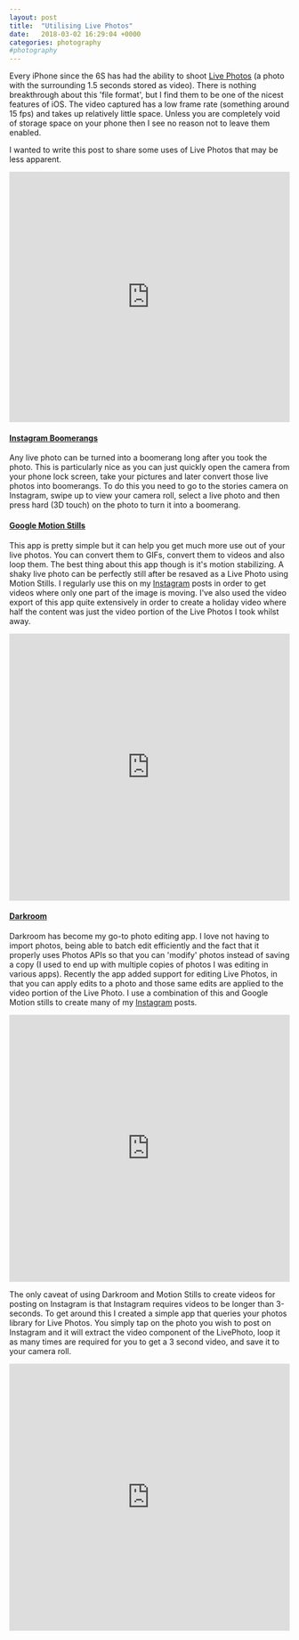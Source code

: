 ```yaml
---
layout: post
title:  "Utilising Live Photos"
date:   2018-03-02 16:29:04 +0000
categories: photography
#photography
---
```


Every iPhone since the 6S has had the ability to shoot [Live Photos](https://support.apple.com/en-gb/HT207310) (a photo with the surrounding 1.5 seconds stored as video). There is nothing breakthrough about this 'file format', but I find them to be one of the nicest features of iOS. The video captured has a low frame rate (something around 15 fps) and takes up relatively little space. Unless you are completely void of storage space on your phone then I see no reason not to leave them enabled. 

I wanted to write this post to share some uses of Live Photos that may be less apparent. 

<iframe src="https://giphy.com/embed/z5G1SbQ9Z3DOf8GqmQ" width="100%" height="450" frameBorder="0" class="giphy-embed" allowFullScreen style="pointer-events: none;"></iframe>


#### [Instagram Boomerangs](https://itunes.apple.com/gb/app/instagram/id389801252?mt=8)

Any live photo can be turned into a boomerang long after you took the photo. This is particularly nice as you can just quickly open the camera from your phone lock screen, take your pictures and later convert those live photos into boomerangs. To do this you need to go to the stories camera on Instagram, swipe up to view your camera roll, select a live photo and then press hard (3D touch) on the photo to turn it into a boomerang.

#### [Google Motion Stills](https://itunes.apple.com/us/app/motion-stills-gif-collage/id1086172168?mt=8)


This app is pretty simple but it can help you get much more use out of your live photos. You can convert them to GIFs, convert them to videos and also loop them. The best thing about this app though is it's motion stabilizing. A shaky live photo can be perfectly still after be resaved as a Live Photo using Motion Stills. I regularly use this on my [Instagram](https://www.instagram.com/rorybain/) posts in order to get videos where only one part of the image is moving. I've also used the video export of this app quite extensively in order to create a holiday video where half the content was just the video portion of the Live Photos I took whilst away.


<iframe width="100%" height="480" src="https://www.youtube.com/embed/rjdvW9osqS4" frameborder="0" allow="autoplay; encrypted-media" allowfullscreen></iframe>


#### [Darkroom]()

Darkroom has become my go-to photo editing app. I love not having to import photos, being able to batch edit efficiently and the fact that it properly uses Photos APIs so that you can 'modify' photos instead of saving a copy (I used to end up with multiple copies of photos I was editing in various apps). Recently the app added support for editing Live Photos, in that you can apply edits to a photo and those same edits are applied to the video portion of the Live Photo. I use a combination of this and Google Motion stills to create many of my [Instagram](https://www.instagram.com/rorybain/) posts. 


<iframe src="https://giphy.com/embed/cJz650IZNpdmKhz8Pd" width="100%" height="480" frameBorder="0" class="giphy-embed" allowFullScreen style="pointer-events: none;"></iframe>


The only caveat of using Darkroom and Motion Stills to create videos for posting on Instagram is that Instagram requires videos to be longer than 3-seconds. To get around this I created a simple app that queries your photos library for Live Photos. You simply tap on the photo you wish to post on Instagram and it will extract the video component of the LivePhoto, loop it as many times are required for you to get a 3 second video, and save it to your camera roll.


<iframe src="https://giphy.com/embed/vx3CmmxytXS8BZmr1U" width="100%" height="480" frameBorder="0" class="giphy-embed" allowFullScreen style="pointer-events: none;"></iframe>

